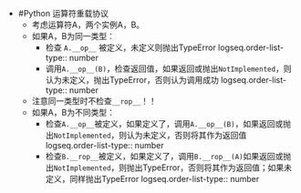- #Python 运算符重载协议
	- 考虑运算符A，两个实例A，B。
	- 如果A，B为同一类型：
		- 检查 `A.__op__` 被定义，未定义则抛出TypeError
		  logseq.order-list-type:: number
		- 调用`A.__op__(B)`，检查返回值，如果返回或抛出`NotImplemented`，则认为未定义，抛出TypeError，否则认为调用成功
		  logseq.order-list-type:: number
	- 注意同一类型时不检查`__rop__`！！
	- 如果A，B为不同类型：
		- 检查`A.__op__`被定义，如果定义了，调用`A.__op__(B)`，如果返回或抛出`NotImplemented`，则认为未定义，否则将其作为返回值
		  logseq.order-list-type:: number
		- 检查`B.__rop__`被定义，如果定义了，调用`B.__rop__(A)`如果返回或抛出`NotImplemented`，则抛出TypeError，否则将其作为返回值；如果未定义，同样抛出TypeError
		  logseq.order-list-type:: number